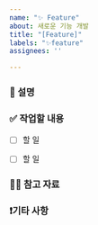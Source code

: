 ```yaml
---
name: "✨ Feature"
about: 새로운 기능 개발
title: "[Feature]"
labels: "✨feature"
assignees: ''

---
```


### 📄 설명
<!-- 새로운 기능에 대한 설명을 작성해 주세요. -->



###  ✅ 작업할 내용
<!-- 할 일을 체크박스 형태로 작성해주세요. -->
  - [ ] 할 일
  - [ ] 할 일



###  🙋🏻 참고 자료
<!-- 참고 자료가 있다면 작성해 주세요. -->



### ❗기타 사항
